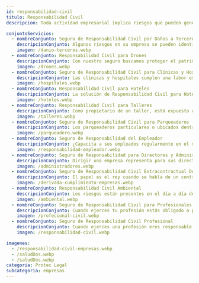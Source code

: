 ```yaml
---
id: responsabilidad-civil
titulo: Responsabilidad Civil
descripcion: Toda actividad empresarial implica riesgos que pueden generar daños a terceros, ya sea en personas o propiedades. Nuestro seguro de responsabilidad civil cubre a tu empresa ante reclamaciones por perjuicios derivados de las operaciones comerciales, garantizando protección financiera y asesoría legal en caso de demandas. Ofrecemos opciones personalizadas según el tipo de actividad que realices, desde seguros generales hasta coberturas especializadas en sectores como salud, construcción, manufactura o transporte. Además, nuestras pólizas incluyen responsabilidad civil patronal, contractual y extracontractual, protegiendo a tu negocio ante cualquier eventualidad que pueda afectar su estabilidad económica y reputación.

conjuntoServicios:
  - nombreConjunto: Seguro de Responsabilidad Civil por Daños a Terceros
    descripcionConjunto: Algunos riesgos en su empresa se pueden identificar, otros no son tan evidentes y pueden afectar su patrimonio, sobre todo cuando hay terceras personas involucradas. Si los imprevistos se salen de control, el Seguro de Responsabilidad Civil por Daños a Terceros de ​Protec Seguros responde por su tranquilidad.​Este seguro cubre los gastos de indemnización generados por daños materiales o lesiones personales ocasionados en el ejercicio de su actividad empresarial. De este modo, cuida su tranquilidad y la de su empresa de una manera tangible, protegiéndola si un evento desafortunado la pone en peligro. 
    imagen: /danio-terceros.webp
  - nombreConjunto: Responsabilidad Civil para Drones
    descripcionConjunto: Con nuestro seguro buscamos proteger el patrimonio de nuestros clientes en el caso de que tus drones ocasionen daños materiales o lesiones personales a terceros en su operación. En la actualidad, este tipo de equipos está revolucionando por ejemplo la industria del cine, la agricultura y empresas de monitorio entre otras, las cuales vienen teniendo un exponencial crecimiento en la utilización de los drones en su cadena productiva, generando millones tanto es beneficios como ahorro en costos. Así mismo se ven expuestas a diversos riesgos que pueden afectar su patrimonio.
    imagen: /drones.webp
  - nombreConjunto: Seguro ​de Responsabilidad Civil para ​Clínicas y Hospitales​
    descripcionConjunto: ​Las clínicas y hospitales cumplen una labor esencial en la sociedad son las responsables de velar por la vida de las personas y de brindarles bienestar y posibilidades de disfrutar cada día. En Protec Seguros somos conscientes de ello, por eso gestionamos sus riesgos con nuestro Seguro de Responsabilidad Civil para Clínicas y ​Hospitales. Con este, su entidad tiene la mejor protección cuando cause algún perjuicio por actos u omisiones en el ejercicio de la actividad médica.​
    imagen: /hospitales.webp
  - nombreConjunto: Responsabilidad Civil para Hoteles
    descripcionConjunto: La solución de Responsabilidad Civil para Hoteles, está diseñada para proteger su patrimonio en aquellos casos en los cuales resulte civilmente responsable. La póliza cuenta con un complemento de coberturas diseñadas a la medida de su actividad y orientadas a los riesgos a los que se enfrenta.
    imagen: /hoteles.webp
  - nombreConjunto: Responsabilidad Civil para Talleres
    descripcionConjunto: Como propietario de un taller, está expuesto a una serie de riesgos en el momento de reparar los vehículos, ¿sabía que hechos como este pueden afectar su patrimonio?. Por esto, es necesario que proteja su negocio. Con el Seguro de Responsabilidad Civil para Talleres, Protec Seguros lo acompaña si ocurre algún incidente en su establecimiento, que afecte a otra persona o a uno de los vehículos que allí se encuentren.​
    imagen: /talleres.webp
  - nombreConjunto: Seguro de Responsabilidad Civil para ​Parqueaderos
    descripcionConjunto: Los parqueaderos particulares o ubicados dentro de centros comerciales, hospitales o en cualquier tipo de negocio, están expuestos a una serie de riesgos que pueden afectar su patrimonio. Si este es su caso, con Protec Seguros puede estar tranquilo. Con el Seguro de Responsabilidad Civil para Parqueaderos, está protegido en caso de que ocurra algún accidente​, que afecte a uno de los vehículos allí estacionados.​​​
    imagen: /parqueadero.webp
  - nombreConjunto: Seguro de Responsabilidad del Empleador
    descripcionConjunto: ​¿Capacita a sus empleados regularmente en el manejo de los equipos que usan para cumplir sus tareas?, ¿cuentan ellos con los elementos de protección personal que necesitan para trabajar de forma segura?, ¿cumplen las normas de seguridad laboral? Si respondió no a alguna de estas preguntas, es tiempo de que tome medidas. Con la afiliación y pago a una ARL, usted traslada una parte de su riesgo. Sin embargo, su patrimonio puede verse comprometido cuando un empleado sufra un accidente laboral por su culpa.​ Nosotros le brindamos el acompañamiento económico que requiere para su tranquilidad con el Seguro de Responsabilidad del Empleador.
    imagen: /responsabilidad-empleador.webp
  - nombreConjunto: Seguro de Responsabilidad para Directores y Administradores
    descripcionConjunto: Dirigir una empresa representa para sus directivos y administradores la aceptación de grandes responsabilidades y funciones. Todas requieren asertividad para que los cambios que sean implementados orienten adecuadamente los objetivos que ha planteado la organización en pro de su crecimiento. Hay posibilidad de que se presenten errores durante la gestión administrativa de los líderes, lo que puede traer impactos negativos para su compañía o una de sus áreas, al punto de que algunas personas deban asumir consecuencias económicas o legales. ¿Cómo respaldarse ante estos riesgos sin poner en peligro su patrimonio? Con el Seguro de Responsabilidad Civil para Directivos y Administradores Protec Seguros, la gestión de quienes están a la cabeza de sus procesos siempre tendrá acompañamiento. Su empresa contará con nuestro respaldo para disminuir el perjuicio que puedan causar una decisión u otras acciones perpetuadas por sus dirigentes.
    imagen: /administradores.webp
  - nombreConjunto: Seguro de Responsabilidad ​Civil Extracontractual Derivada de Cumplimiento​
    descripcionConjunto: El papel es el rey cuando se habla de un contrato. Lo que está estipulado en este se debe cumplir para que las partes involucradas el contratante y el contratista— queden satisfechas. ¿Qué pasa si en la ejecución de un contrato se afecta a terceros? El Seguro de Responsabilidad Civil Extracontractual Derivada de Cumplimiento lo respalda cuando una persona sufra lesiones, fallezca o le causen daños materiales a consecuencia de cualquier actividad que su empresa esté ejecutando como parte de un contrato.
    imagen: /derivada-cumplimiento-empresas.webp
  - nombreConjunto: Responsabilidad Civil Ambiental​
    descripcionConjunto: Los riesgos están presentes en el día a día de las empresas, aunque se realicen esfuerzos para evitarlos hay unos que no se pueden controlar, afectando no sólo el patrimonio de la compañía, sino también ocasionando daños a terceras personas.​​​ ¿Qué hacer si esto sucede? Si los imprevistos se le salen de control y ocurre un accidente donde ocasione daños a terceros, se está enfrentando a un caso de responsabilidad civil, donde está obligado a indemnizar los perjuicios ocasionados. Esto no solo pone en riesgo su patrimonio sino la reputación y el buen nombre que ha construido. En el desarrollo de su labor y según la razón comercial de su empresa, puede ocasionar daños por una contaminación accidental, aquella que se da en un único momento; o por una contaminación gradual, la cual se va dando paulatinamente hasta afectar tanto el medio ambiente como a terceras personas.
    imagen: /ambiental.webp
  - nombreConjunto: Seguro de Responsabilidad Civil para Profesionales de la Salud​​​​​​​​
    descripcionConjunto: Cuando ejerces tu profesión estás obligado a preservar los derechos de tus pacientes como la vida, la salud, las buenas condiciones físicas o mentales y la integridad corporal. Cuando vulneras alguno de estos derechos, tu paciente o los afectados pueden reclamar una indemnización. Por esto en Protec Seguros hemos creado el Seguro de Responsabilidad Civil para Profesionales de la Salud, con el que buscamos proteger tu patrimonio. Así podrás ejercer tu profesión con tranquilidad.​​​​ ​​​ ​​​
    imagen: /profecional-civil.webp
  - nombreConjunto: Seguro de Responsabilidad Civil Profesional
    descripcionConjunto: ​Cuando ejerces una profesión eres responsable por los daños que puedan sufrir los terceros como consecuencia de errores u omisiones que cometas en la prestación del servicio, sin importar la profesión que tengas.
    imagen: /responsabilidad-civil.webp

imagenes:
  - /responsabilidad-civil-empresas.webp
  - /saludDos.webp
  - /saludDos.webp
categoria: Protec Legal
subcategoria: empresas
---
```

